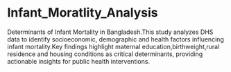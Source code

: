 # Infant_Moratlity_Analysis
Determinants of Infant Mortality in Bangladesh.This study analyzes DHS data to identify socioeconomic, demographic and health factors influencing infant mortality.Key findings highlight maternal education,birthweight,rural residence and housing conditions as critical determinants, providing actionable insights for public health interventions.

